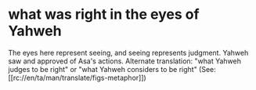 # what was right in the eyes of Yahweh

The eyes here represent seeing, and seeing represents judgment. Yahweh saw and approved of Asa's actions. Alternate translation: "what Yahweh judges to be right" or "what Yahweh considers to be right" (See: [[rc://en/ta/man/translate/figs-metaphor]])

